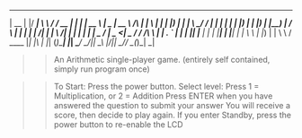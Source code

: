 
  _____  _  _____  __     ______  _    _ _____    ____  _____            _ _   _ 
 |  __ \| |/ ____| \ \   / / __ \| |  | |  __ \  |  _ \|  __ \     /\   | | \ | |
 | |__) | | |       \ \_/ / |  | | |  | | |__) | | |_) | |__) |   /  \  | |  \| |
 |  ___/| | |        \   /| |  | | |  | |  _  /  |  _ <|  _  /   / /\ \ | | . ` |
 | |    |_| |____     | | | |__| | |__| | | \ \  | |_) | | \ \  / ____ \|_| |\  |
 |_|    (_)\_____|    |_|  \____/ \____/|_|  \_\ |____/|_|  \_\/_/    \_(_)_| \_|
                                                                                 
                                                                                 
>> An Arithmetic single-player game. (entirely self contained, simply run program once) 

>> To Start: Press the power button.
>> Select level: Press 1 = Multiplication, or 2 = Addition
>> Press ENTER when you have answered the question to submit your answer
>> You will receive a score, then decide to play again.
>> If you enter Standby, press the power button to re-enable the LCD

 